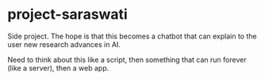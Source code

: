# project-saraswati

Side project. The hope is that this becomes a chatbot that can explain to the user new research advances in AI.

Need to think about this like a script, then something that can run forever (like a server), then a web app.